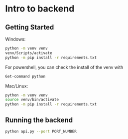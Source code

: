 # Intro to backend

## Getting Started

Windows:

``` bash
python -m venv venv
venv/Scripts/activate
python -m pip install -r requirements.txt
```

For powershell, you can check the install of the venv with

```bash
Get-command python
```

Mac/Linux:

```bash
python -m venv venv
source venv/bin/activate
python -m pip install -r requirements.txt
```

## Running the backend

```bash
python api.py --port PORT_NUMBER
```
